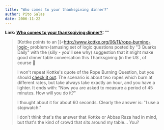 ```yaml
---
title: "Who comes to your thanksgiving dinner?"
author: Pito Salas
date: 2006-11-22
---
```


**Link: [Who comes to your thanksgiving dinner?](None):** ""


>
> [Kottke points to an ](<http://www.kottke.org/06/11/rope-burning-logic-
> problem>)amusing set of logic questions posted by  "3 Quarks Daily" with the
> (silly - you'll see why) suggestion that it might make good dinner table
> conversation this Thanksgiving (in the US , of course 🙂
>
> I won't repeat Kottke's quote of the Rope Burning Question, but you should
> [check it
> out](<http://3quarksdaily.blogs.com/3quarksdaily/2006/11/i_challenge_you.html>).
> The scenario is about two ropes which burn at different rates, but take
> always take exactly an hour, and you have a lighter. It ends with: "Now you
> are asked to measure a period of 45 minutes. How will you do it?"
>
> I thought about it for about 60 seconds. Clearly the answer is: "I use a
> stopwatch."
>
> I don't think that's the answer that Kottke or Abbas Raza had in mind, but
> that's the kind of crowd that sits around my table… You?


